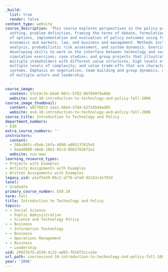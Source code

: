 ```yaml
---
_build:
  list: true
  render: false
content_type: website
course_description: 'This course explores perspectives in the policy process - agenda
  setting, problem definition, framing the terms of debate, formulation and analysis
  of options, implementation and evaluation of policy outcomes using frameworks including
  economics and markets, law, and business and management. Methods include cost/benefit
  analysis, probabilistic risk assessment, and system dynamics. Exercises include
  developing skills to work on the interface between technology and societal issues;
  simulation exercises; case studies; and group projects that illustrate issues involving
  multiple stakeholders with different value structures, high levels of uncertainty,
  multiple levels of complexity; and value trade-offs that are characteristic of engineering
  systems. Emphasis on negotiation, team building and group dynamics, and management
  of multiple actors and leadership.

  '
course_image:
  content: 5fe19c7e-6da6-987c-5f02-08f04979a88d
  website: esd-10-introduction-to-technology-and-policy-fall-2006
course_image_thumbnail:
  content: a8776073-2aa1-b0e4-37d4-b2f34549ad05
  website: esd-10-introduction-to-technology-and-policy-fall-2006
course_title: Introduction to Technology and Policy
department_numbers:
- ESD
extra_course_numbers: ''
instructors:
  content:
  - 38bc86fc-d5eb-1bfa-4898-a805137615e5
  - baadd880-a8eb-16b1-91cd-8b83782bf2a1
  website: ocw-www
learning_resource_types:
- Projects with Examples
- Activity Assignments with Examples
- Written Assignments with Examples
legacy_uid: a1af5e59-0bc2-af7b-e7a0-92cb3c1e792d
level:
- Graduate
primary_course_number: ESD.10
term: Fall
title: Introduction to Technology and Policy
topics:
- - Social Science
  - Public Administration
  - Science and Technology Policy
- - Business
  - Information Technology
- - Business
  - Operations Management
- - Business
  - Leadership
uid: 29927e75-a539-4c22-ad03-f018f2ccca2e
url_path: courses/esd-10-introduction-to-technology-and-policy-fall-2006
year: '2006'
---
```

